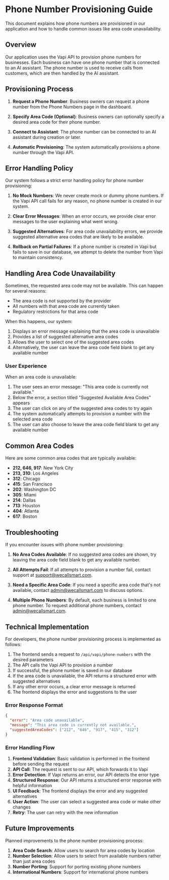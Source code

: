 # Phone Number Provisioning Guide

This document explains how phone numbers are provisioned in our application and how to handle common issues like area code unavailability.

## Overview

Our application uses the Vapi API to provision phone numbers for businesses. Each business can have one phone number that is connected to an AI assistant. The phone number is used to receive calls from customers, which are then handled by the AI assistant.

## Provisioning Process

1. **Request a Phone Number**: Business owners can request a phone number from the Phone Numbers page in the dashboard.

2. **Specify Area Code (Optional)**: Business owners can optionally specify a desired area code for their phone number.

3. **Connect to Assistant**: The phone number can be connected to an AI assistant during creation or later.

4. **Automatic Provisioning**: The system automatically provisions a phone number through the Vapi API.

## Error Handling Policy

Our system follows a strict error handling policy for phone number provisioning:

1. **No Mock Numbers**: We never create mock or dummy phone numbers. If the Vapi API call fails for any reason, no phone number is created in our system.

2. **Clear Error Messages**: When an error occurs, we provide clear error messages to the user explaining what went wrong.

3. **Suggested Alternatives**: For area code unavailability errors, we provide suggested alternative area codes that are likely to be available.

4. **Rollback on Partial Failures**: If a phone number is created in Vapi but fails to save in our database, we attempt to delete the number from Vapi to maintain consistency.

## Handling Area Code Unavailability

Sometimes, the requested area code may not be available. This can happen for several reasons:

- The area code is not supported by the provider
- All numbers with that area code are currently taken
- Regulatory restrictions for that area code

When this happens, our system:

1. Displays an error message explaining that the area code is unavailable
2. Provides a list of suggested alternative area codes
3. Allows the user to select one of the suggested area codes
4. Alternatively, the user can leave the area code field blank to get any available number

### User Experience

When an area code is unavailable:

1. The user sees an error message: "This area code is currently not available."
2. Below the error, a section titled "Suggested Available Area Codes" appears
3. The user can click on any of the suggested area codes to try again
4. The system automatically attempts to provision a number with the selected area code
5. The user can also choose to leave the area code field blank to get any available number

## Common Area Codes

Here are some common area codes that are typically available:

- **212, 646, 917**: New York City
- **213, 310**: Los Angeles
- **312**: Chicago
- **415**: San Francisco
- **202**: Washington DC
- **305**: Miami
- **214**: Dallas
- **713**: Houston
- **404**: Atlanta
- **617**: Boston

## Troubleshooting

If you encounter issues with phone number provisioning:

1. **No Area Codes Available**: If no suggested area codes are shown, try leaving the area code field blank to get any available number.

2. **All Attempts Fail**: If all attempts to provision a number fail, contact support at support@wecallsmart.com.

3. **Need a Specific Area Code**: If you need a specific area code that's not available, contact admin@wecallsmart.com to discuss options.

4. **Multiple Phone Numbers**: By default, each business is limited to one phone number. To request additional phone numbers, contact admin@wecallsmart.com.

## Technical Implementation

For developers, the phone number provisioning process is implemented as follows:

1. The frontend sends a request to `/api/vapi/phone-numbers` with the desired parameters
2. The API calls the Vapi API to provision a number
3. If successful, the phone number is saved in our database
4. If the area code is unavailable, the API returns a structured error with suggested alternatives
5. If any other error occurs, a clear error message is returned
6. The frontend displays the error and suggestions to the user

### Error Response Format

```json
{
  "error": "Area code unavailable",
  "message": "This area code is currently not available.",
  "suggestedAreaCodes": ["212", "646", "917", "415", "312"]
}
```

### Error Handling Flow

1. **Frontend Validation**: Basic validation is performed in the frontend before sending the request
2. **API Call**: The request is sent to our API, which forwards it to Vapi
3. **Error Detection**: If Vapi returns an error, our API detects the error type
4. **Structured Response**: Our API returns a structured error response with helpful information
5. **UI Feedback**: The frontend displays the error and any suggested alternatives
6. **User Action**: The user can select a suggested area code or make other changes
7. **Retry**: The user can retry with the new information

## Future Improvements

Planned improvements to the phone number provisioning process:

1. **Area Code Search**: Allow users to search for area codes by location
2. **Number Selection**: Allow users to select from available numbers rather than just area codes
3. **Number Porting**: Support for porting existing phone numbers
4. **International Numbers**: Support for international phone numbers 